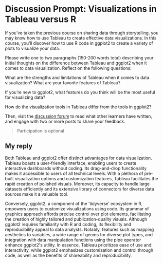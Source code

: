 # Discussion Prompt: Visualizations in Tableau versus R

If you’ve taken the previous course on sharing data through storytelling, you may know how to use Tableau to create effective data visualizations. In this course, you’ll discover how to use R code in ggplot2 to create a variety of plots to visualize your data.

Please write one to two paragraphs (150-200 words total) describing your initial thoughts on the difference between Tableau and ggplot2 when it comes to data visualization. Reflect on the following questions:

What are the strengths and limitations of Tableau when it comes to data visualization? What are your favorite features of Tableau?

If you’re new to ggplot2, what features do you think will be the most useful for visualizing data?

How do the visualization tools in Tableau differ from the tools in ggplot2?

Then, visit the [discussion forum](https://www.coursera.org/learn/data-analysis-r/discussions)
 to read what other learners have written, and engage with two or more posts to share your feedback.

> Participation is optional

## My reply

Both Tableau and ggplot2 offer distinct advantages for data visualization. Tableau boasts a user-friendly interface, enabling users to create interactive dashboards without coding. Its drag-and-drop functionality makes it accessible to users of all technical levels. With a plethora of pre-built visualization options and customization features, Tableau facilitates the rapid creation of polished visuals. Moreover, its capacity to handle large datasets efficiently and its extensive library of connectors for diverse data sources make it a valuable tool.

Conversely, ggplot2, a component of the 'tidyverse' ecosystem in R, empowers users to customize visualizations using code. Its grammar of graphics approach affords precise control over plot elements, facilitating the creation of highly tailored and publication-quality visuals. Although ggplot2 requires familiarity with R and coding, its flexibility and reproducibility appeal to data analysts. Notably, features such as mapping aesthetics to variables, a wide range of geoms for diverse plot types, and integration with data manipulation functions using the pipe operator enhance ggplot2's utility. In essence, Tableau prioritizes ease of use and interactivity, while ggplot2 emphasizes customization and control through code, as well as the benefits of shareability and reproducibility.
